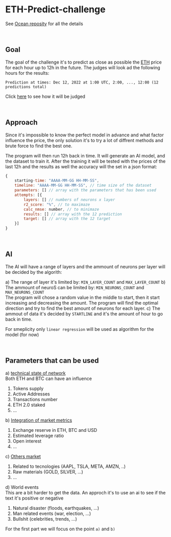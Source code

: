 # ETH-Predict-challenge

See [Ocean reposity](https://github.com/oceanprotocol/predict-eth) for all the details

<br />

## Goal
The goal of the challenge it's to predict as close as possible the [ETH](https://ethereum.org/it/) price for each hour up to 12h in the future.
The judges will look ad the following hours for the results:
```
Prediction at times: Dec 12, 2022 at 1:00 UTC, 2:00, ..., 12:00 (12 predictions total)
```
Click [here](https://github.com/oceanprotocol/predict-eth/blob/main/challenges/main2.md#appendix-what-judges-will-do) to see how it will be judged

<br />

## Approach
Since it's impossible to know the perfect model in advance and what factor influence the price, the only solution it's to try a lot of diffrent methods and brute force to find the best one.

The program will then run 12h back in time. It will generate an AI model, and the dataset to train it. After the training it will be tested with the prices of the last 12h and the results as well the accuracy will the set in a json format:
```js
{
    starting-time: "AAAA-MM-GG HH-MM-SS", 
    timeline: "AAAA-MM-GG HH-MM-SS", // time size of the dataset
    parameters: [] // array with the parameters that has been used
    attempts: [{
        layers: [] // numbers of neurons x layer
        r2_score: "%", // to maximaze
        calc_nmse: number, // to minimaze
        results: [] // array with the 12 prediction
        target: [] // array with the 12 target
    }]
}
```

<br />

## AI
The AI will have a range of layers and the ammount of neurons per layer will be decided by the algorith:

a) The range of layer it's limited by: `MIN_LAYER_COUNT` and `MAX_LAYER_COUNT`
b) The ammount of neuroS can be limited by: `MIN_NEURONS_COUNT` and `MAX_NEURONS_COUNT` \
The program will chose a random value in the middle to start, then it start increasing and decreasing the amount. The program will find the optimal direction and try to find the best amount of neurons for each layer.
c) The ammout of data it's decided by `STARTLINE` and it's the amount of hour to go back in time.

For smeplicity only `linear regression` will be used as algorithm for the model (for now)

<br />

## Parameters that can be used

a) [technical state of network](https://levelup.gitconnected.com/measuring-the-influence-of-on-chain-metrics-on-ethereum-price-81b7633be832) \
Both ETH and BTC can have an influence
  1) Tokens supply
  2) Active Addresses
  3) Transactions number
  4) ETH 2.0 staked
  5) ...
  
b) [Integration of market metrics](https://levelup.gitconnected.com/measuring-the-influence-of-on-chain-metrics-on-ethereum-price-81b7633be832)
  1) Exchange reserve in ETH, BTC and USD
  2) Estimated leverage ratio
  3) Open interest
  4) ...
  
c) [Others market](https://finance.yahoo.com/)
  1) Related to tecnologies (AAPL, TSLA, META, AMZN, ..)
  2) Raw materials (GOLD, SILVER, ...)
  3) ...
   
d) World events \
This are a bit harder to get the data. An approch it's to use an ai to see if the text it's positive or negative
  1) Natural disaster (floods, earthquakes, ...)
  2) Man related events (war, election, ...)
  3) Bullshit (celebrities, trends, ...)

For the first part we will focus on the point `a)` and `b)`
